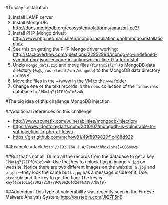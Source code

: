 #To play: installation
1. Install LAMP server
2. Install MongoDB: http://docs.mongodb.org/ecosystem/platforms/amazon-ec2/
3. Install PHP-Mongo driver: http://www.php.net/manual/en/mongo.installation.php#mongo.installation.nix
4. See this on getting the PHP-Mongo driver working: http://stackoverflow.com/questions/22952994/mongo-so-undefined-symbol-php-json-encode-in-unknown-on-line-0-after-instal
5. Unzip `mongo_data.zip` and move files (`financials*`) to MongoDB data directory (e.g., `/usr/local/var/mongodb`) to the MongoDB data directory on AWS.
6. Move the files in the ~/www in the VM to the `www` folder
7. Change one of the text records in the `news` collection of the `financials` database to `JPDmAg7j7IFfQb1oSv4k`

#The big idea of this challenge
MongoDB injection

##Additional references on this challenge
* http://www.acunetix.com/vulnerabilities/mongodb-injection/
* https://www.idontplaydarts.com/2010/07/mongodb-is-vulnerable-to-sql-injection-in-php-at-least/
* https://gist.github.com/mchow01/49f8979829f1c488d922

##Example attack
`http://192.168.1.4/?searchbox[$ne]=CBSNews`

##But that's not all!
Dump all the records from the database to get a key `JPDmAg7j7IFfQb1oSv4k`.  Use that key to unlock flag in image `b.jpg` on website.  Notice there are two different images on the website: `a.jpg` and `b.jpg` --they look the same but `b.jpg` has a message inside of it.  Use `steghide` and the key to get the flag.  The key is `key{ece161ad20027219789c00e26ed2eaa31907b8f9}`

##Addendum
This type of vulnerability was recently seen in the FireEye Malware Analysis System, http://pastebin.com/JiQ7F5nE